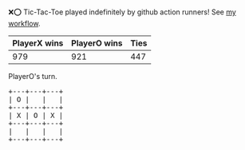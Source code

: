 :x::o: Tic-Tac-Toe played indefinitely by github action runners! See [my workflow](.github/workflows/play.yaml).

|PlayerX wins|PlayerO wins|Ties|
|-|-|-|
|979|921|447|

PlayerO's turn.

<pre>
+---+---+---+
| O |   |   |
+---+---+---+
| X | O | X |
+---+---+---+
|   |   |   |
+---+---+---+
</pre>